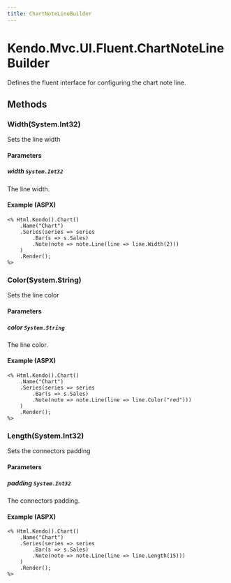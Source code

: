 ```yaml
---
title: ChartNoteLineBuilder
---
```


# Kendo.Mvc.UI.Fluent.ChartNoteLineBuilder
Defines the fluent interface for configuring the chart note line.




## Methods


### Width(System.Int32)
Sets the line width


#### Parameters

##### width `System.Int32`
The line width.




#### Example (ASPX)
    <% Html.Kendo().Chart()
        .Name("Chart")
        .Series(series => series
            .Bar(s => s.Sales)
            .Note(note => note.Line(line => line.Width(2)))
        )
        .Render();
    %>


### Color(System.String)
Sets the line color


#### Parameters

##### color `System.String`
The line color.




#### Example (ASPX)
    <% Html.Kendo().Chart()
        .Name("Chart")
        .Series(series => series
            .Bar(s => s.Sales)
            .Note(note => note.Line(line => line.Color("red")))
        )
        .Render();
    %>


### Length(System.Int32)
Sets the connectors padding


#### Parameters

##### padding `System.Int32`
The connectors padding.




#### Example (ASPX)
    <% Html.Kendo().Chart()
        .Name("Chart")
        .Series(series => series
            .Bar(s => s.Sales)
            .Note(note => note.Line(line => line.Length(15)))
        )
        .Render();
    %>



